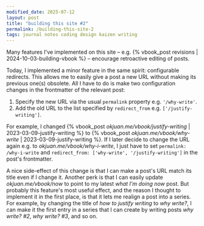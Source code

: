 ```yaml
---
modified_date: 2025-07-12
layout: post
title: "building this site #2"
permalink: /building-this-site-2
tags: journal notes coding design kaizen writing
---
```


Many features I've implemented on this site – e.g. {% vbook_post revisions | 2024-10-03-building-vbook %} – encourage retroactive editing of posts.
<!--more-->
Today, I implemented a minor feature in the same spirit: configurable redirects.
This allows me to easily give a post a new URL without making its previous one(s) obsolete.
All I have to do is make two configuration changes in the frontmatter of the relevant post:
1. Specify the new URL via the usual `permalink` property e.g. `'/why-write'`.
2. Add the old URL to the list specified by `redirect_from` e.g. `['/justify-writing']`.

For example, I changed {% vbook_post _okjuan.me/vbook/justify-writing_ | 2023-03-09-justify-writing %} to {% vbook_post _okjuan.me/vbook/why-write_ | 2023-03-09-justify-writing %}.
If I later decide to change the URL again e.g. to _okjuan.me/vbook/why-i-write_, I just have to set `permalink: /why-i-write` and `redirect_from: ['why-write', '/justify-writing']` in the post's frontmatter.

A nice side-effect of this change is that I can make a post's URL match its title even if I change it.
Another perk is that I can easily update _okjuan.me/vbook/now_ to point to my latest _what I'm doing now_ post.
But probably this feature's most useful effect, and the reason I thought to implement it in the first place, is that it lets me realign a post into a series.
For example, by changing the title of _how to justify writing_ to _why write?_, I can make it the first entry in a series that I can create by writing posts _why write? #2_, _why write? #3_, and so on.
